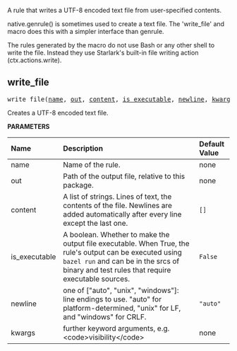<!-- Generated with Stardoc: http://skydoc.bazel.build -->

A rule that writes a UTF-8 encoded text file from user-specified contents.

native.genrule() is sometimes used to create a text file. The 'write_file' and
macro does this with a simpler interface than genrule.

The rules generated by the macro do not use Bash or any other shell to write the
file. Instead they use Starlark's built-in file writing action
(ctx.actions.write).


<a id="#write_file"></a>

## write_file

<pre>
write_file(<a href="#write_file-name">name</a>, <a href="#write_file-out">out</a>, <a href="#write_file-content">content</a>, <a href="#write_file-is_executable">is_executable</a>, <a href="#write_file-newline">newline</a>, <a href="#write_file-kwargs">kwargs</a>)
</pre>

Creates a UTF-8 encoded text file.

**PARAMETERS**


| Name  | Description | Default Value |
| :------------- | :------------- | :------------- |
| <a id="write_file-name"></a>name |  Name of the rule.   |  none |
| <a id="write_file-out"></a>out |  Path of the output file, relative to this package.   |  none |
| <a id="write_file-content"></a>content |  A list of strings. Lines of text, the contents of the file. Newlines are added automatically after every line except the last one.   |  <code>[]</code> |
| <a id="write_file-is_executable"></a>is_executable |  A boolean. Whether to make the output file executable. When True, the rule's output can be executed using <code>bazel run</code> and can be in the srcs of binary and test rules that require executable sources.   |  <code>False</code> |
| <a id="write_file-newline"></a>newline |  one of ["auto", "unix", "windows"]: line endings to use. "auto" for platform-determined, "unix" for LF, and "windows" for CRLF.   |  <code>"auto"</code> |
| <a id="write_file-kwargs"></a>kwargs |  further keyword arguments, e.g. &lt;code&gt;visibility&lt;/code&gt;   |  none |



